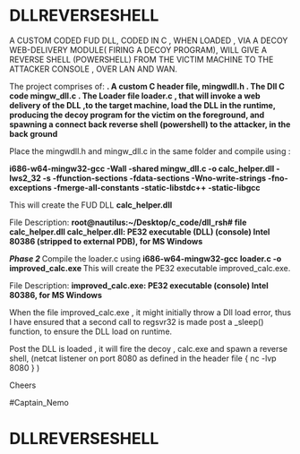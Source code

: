 # DLLREVERSESHELL
A CUSTOM CODED FUD DLL, CODED IN C , WHEN LOADED , VIA A DECOY WEB-DELIVERY MODULE( FIRING A DECOY PROGRAM), WILL GIVE A REVERSE SHELL (POWERSHELL) FROM THE VICTIM MACHINE TO THE ATTACKER CONSOLE , OVER LAN AND WAN.

The project comprises of:
<b>. A custom C header file, mingwdll.h </b>
<b>. The Dll C code mingw_dll.c </b>
<b>. The Loader file loader.c , that will invoke a web delivery of the DLL ,to the target machine, load the DLL in the runtime, producing the decoy program for the victim on the foreground, and spawning a connect back reverse shell (powershell) to the attacker, in the back ground </b>

Place the mingwdll.h and mingw_dll.c in the same folder and compile using :

<b>i686-w64-mingw32-gcc -Wall -shared mingw_dll.c -o calc_helper.dll -lws2_32 -s -ffunction-sections -fdata-sections -Wno-write-strings -fno-exceptions -fmerge-all-constants -static-libstdc++ -static-libgcc </b>

This will create the FUD DLL <b> calc_helper.dll </b>

File Description:
<b> root@nautilus:~/Desktop/c_code/dll_rsh# file calc_helper.dll
calc_helper.dll: PE32 executable (DLL) (console) Intel 80386 (stripped to external PDB), for MS Windows
</b>

<b><i> Phase 2 </b></i>
Compile the loader.c using <b> i686-w64-mingw32-gcc loader.c -o improved_calc.exe </b>
This will create the PE32 executable improved_calc.exe.

File Description:
<b>improved_calc.exe: PE32 executable (console) Intel 80386, for MS Windows </b>

When the file improved_calc.exe , it might initially throw a Dll load error, thus I have ensured that a second call to regsvr32 is made post a _sleep() function, to ensure the DLL load on runtime.

Post the DLL is loaded , it will fire the decoy , calc.exe and spawn a reverse shell, (netcat listener on port 8080 as defined in the header file { nc -lvp 8080 } ) 

Cheers

#Captain_Nemo

# DLLREVERSESHELL
